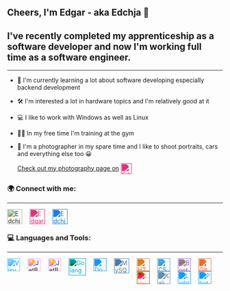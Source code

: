 ## Cheers, I'm Edgar - aka Edchja 👋

## I've recently completed my apprenticeship as a software developer and now I'm working full time as a software engineer.

---

- 🎈 I'm currently learning a lot about software developing especially backend
  development
- 🛠 I'm interested a lot in hardware topics and I'm relatively good at it
- 💻 I like to work with Windows as well as Linux
- 🏋️‍♂️ In my free time I'm training at the gym
- 📸 I'm a photographer in my spare time and I like to shoot portraits, cars and everything else too 😀 <br>

  [Check out my photography page on<img align="center" alt="Edgar Timakin | Instagram" width="25px" style="padding-left: 5px; filter: invert(47%) sepia(78%) saturate(6194%) hue-rotate(314deg) brightness(88%) contrast(97%)" src="https://simpleicons.org/icons/instagram.svg" />][photo_instagram]

### 🌍 Connect with me:

---

[<img align="left" alt="Edchja | Github" width="35px" style="padding-right: 15px; filter: invert(6%) sepia(7%) saturate(270%) hue-rotate(314deg) brightness(95%) contrast(93%)" src="https://simpleicons.org/icons/github.svg" />][github]

[<img align="left" alt="Edgar Timakin | Instagram" width="35px" style="padding-right: 15px; filter: invert(47%) sepia(78%) saturate(6194%) hue-rotate(314deg) brightness(88%) contrast(97%)" src="https://simpleicons.org/icons/instagram.svg" />][instagram]

[<img align="left" alt="Edchja Photography | Instagram" width="35px" style="filter: invert(38%) sepia(93%) saturate(4901%) hue-rotate(192deg) brightness(91%) contrast(95%)" src="https://simpleicons.org/icons/photobucket.svg" />][photo_instagram]

<br><br>

### 💻 Languages and Tools:

---

<img align="left" alt="Visual Studio Code" width="30px" style="padding-right: 15px; filter: invert(28%) sepia(95%) saturate(1138%) hue-rotate(179deg) brightness(107%) contrast(103%)" src="https://simpleicons.org/icons/visualstudiocode.svg" />

<img align="left" alt="JetBrains IntelliJ IDEA" width="30px" style="padding-right: 15px; filter: invert(0%) sepia(8%) saturate(7500%) hue-rotate(215deg) brightness(109%) contrast(95%)" src="https://simpleicons.org/icons/intellijidea.svg" />

<img align="left" alt="JetBrains Rider" width="30px" style="padding-right: 15px; filter: invert(0%) sepia(8%) saturate(7500%) hue-rotate(215deg) brightness(109%) contrast(95%)" src="https://simpleicons.org/icons/rider.svg" />

<img align="left" alt="Golang" width="40px" style="padding-right: 15px; filter: invert(59%) sepia(29%) saturate(7446%) hue-rotate(157deg) brightness(96%) contrast(101%)" src="https://simpleicons.org/icons/go.svg" />

<img align="left" alt="Docker" width="30px" style="padding-right: 15px; filter: invert(52%) sepia(93%) saturate(3153%) hue-rotate(183deg) brightness(100%) contrast(87%)" src="https://simpleicons.org/icons/docker.svg" />

<img align="left" alt="MySQL" width="35px" style="padding-right: 15px; filter: invert(49%) sepia(10%) saturate(2144%) hue-rotate(163deg) brightness(87%) contrast(91%)" src="https://simpleicons.org/icons/mysql.svg" />

<img align="left" alt="HTML5" width="30px" style="padding-right: 15px; filter: invert(38%) sepia(71%) saturate(2684%) hue-rotate(348deg) brightness(93%) contrast(91%)" src="https://simpleicons.org/icons/html5.svg" />

<img align="left" alt="CSS3" width="30px" style="padding-right: 15px; filter: invert(34%) sepia(93%) saturate(850%) hue-rotate(173deg) brightness(89%) contrast(90%)" src="https://simpleicons.org/icons/css3.svg" />

<img align="left" alt="Bootstrap" width="30px" style="padding-right: 15px; filter: invert(39%) sepia(9%) saturate(4386%) hue-rotate(224deg) brightness(89%) contrast(83%)" src="https://simpleicons.org/icons/bootstrap.svg" />

<img align="left" alt="Git" width="30px" style="padding-right: 15px; filter: invert(42%) sepia(97%) saturate(2637%) hue-rotate(342deg) brightness(96%) contrast(95%)" src="https://simpleicons.org/icons/git.svg" />

<img align="left" alt="Linux" width="30px" style="padding-right: 15px; filter: invert(78%) sepia(7%) saturate(4395%) hue-rotate(356deg) brightness(99%) contrast(101%)" src="https://simpleicons.org/icons/linux.svg" />

<img align="left" alt="Kali Linux" width="30px" style="padding-right: 15px; filter: invert(45%) sepia(36%) saturate(400%) hue-rotate(159deg) brightness(94%) contrast(92%)" src="https://simpleicons.org/icons/kalilinux.svg" />

<img align="left" alt="Lightroom CC" width="30px" style="padding-right: 15px; filter: invert(55%) sepia(64%) saturate(1990%) hue-rotate(181deg) brightness(100%) contrast(103%)" src="https://simpleicons.org/icons/adobelightroom.svg" />

<img align="left" alt="Photoshp" width="30px" style="padding-right: 15px; filter: invert(55%) sepia(64%) saturate(1990%) hue-rotate(181deg) brightness(100%) contrast(103%)" src="https://simpleicons.org/icons/adobephotoshop.svg" />

[github]: https://github.com/edchja/
[photo_instagram]: https://www.instagram.com/edchja.photography/
[instagram]: https://instagram.com/edgar.tmkn/
